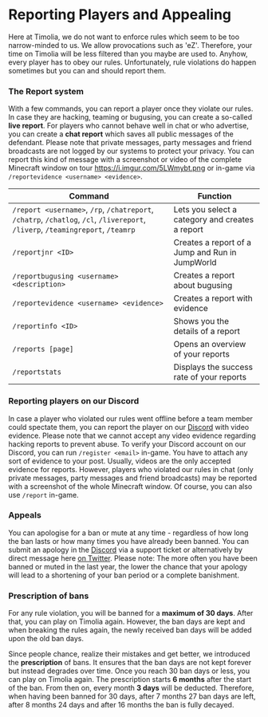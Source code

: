 # Reporting Players and Appealing 
Here at Timolia, we do not want to enforce rules which seem to be too narrow-minded to us. We allow provocations such as 'eZ'. Therefore, your time on Timolia will be less filtered than you maybe are used to. 
Anyhow, every player has to obey our rules. Unfortunately, rule violations do happen sometimes but you can and should report them.

 
### The Report system 
With a few commands, you can report a player once they violate our rules. In case they are hacking, teaming or bugusing, you can create a so-called <strong>live report</strong>. 
For players who cannot behave well in chat or who advertise, you can create a <strong>chat report</strong> which saves all public messages of the defendant. 
Please note that private messages, party messages and friend broadcasts are not logged by our systems to protect your privacy. 
You can report this kind of message with a screenshot or video of the complete Minecraft window on tour https://i.imgur.com/5LWmybt.png or in-game via `/reportevidence <username> <evidence>`. 
 
 
| Command                                                                                                                         | Function                                        | 
|---------------------------------------------------------------------------------------------------------------------------------|-------------------------------------------------| 
| `/report <username>`, `/rp`, `/chatreport`, `/chatrp`, `/chatlog`, `/cl`, `/livereport`, `/liverp`, `/teamingreport`, `/teamrp` | Lets you select a category and creates a report | 
| `/reportjnr <ID>`                                                                                                               | Creates a report of a Jump and Run in JumpWorld | 
| `/reportbugusing <username> <description>`                                                                                      | Creates a report about bugusing                 | 
| `/reportevidence <username> <evidence>`                                                                                         | Creates a report with evidence                  | 
| `/reportinfo <ID>`                                                                                                              | Shows you the details of a report               | 
| `/reports [page]`                                                                                                               | Opens an overview of your reports               | 
| `/reportstats`                                                                                                                  | Displays the success rate of your reports       | 
 
### Reporting players on our Discord 
In case a player who violated our rules went offline before a team member could spectate them, you can report the player on our [Discord](https://timolia.de/discord) with video evidence. 
Please note that we cannot accept any video evidence regarding hacking reports to prevent abuse. 
To verify your Discord account on our Discord, you can run `/register <email>` in-game. 
You have to attach any sort of evidence to your post. Usually, videos are the only accepted evidence for reports. However, players who violated our rules in chat (only private messages, party messages and friend broadcasts) may be reported with a screenshot of the whole Minecraft window. Of course, you can also use `/report` in-game. 

 
### Appeals 
You can apologise for a ban or mute at any time - regardless of how long the ban lasts or how many times you have already been banned.
You can submit an apology in the [Discord](https://timolia.de/discord) via a support ticket or alternatively by direct message here <a href="https://twitter.com/messages/compose?recipient_id=385909409" target="_blank">on Twitter</a>.
Please note: The more often you have been banned or muted in the last year, the lower the chance that your apology will lead to a shortening of your ban period or a complete banishment.
 
### Prescription of bans 
For any rule violation, you will be banned for a <strong>maximum of 30 days</strong>. After that, you can play on Timolia again. 
However, the ban days are kept and when breaking the rules again, the newly received ban days will be added upon the old ban days.

Since people chance, realize their mistakes and get better, we introduced the <strong>prescription</strong> of bans. 
It ensures that the ban days are not kept forever but instead degrades over time. Once you reach 30 ban days or less, you can play on Timolia again. 
The prescription starts <strong>6 months</strong> after the start of the ban. From then on, every month <strong>3 days</strong> will be deducted. 
Therefore, when having been banned for 30 days, after 7 months 27 ban days are left, after 8 months 24 days and after 16 months the ban is fully decayed.